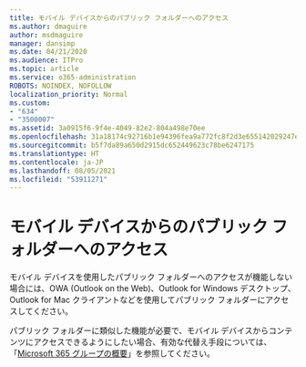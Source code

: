 ```yaml
---
title: モバイル デバイスからのパブリック フォルダーへのアクセス
ms.author: dmaguire
author: msdmaguire
manager: dansimp
ms.date: 04/21/2020
ms.audience: ITPro
ms.topic: article
ms.service: o365-administration
ROBOTS: NOINDEX, NOFOLLOW
localization_priority: Normal
ms.custom:
- "634"
- "3500007"
ms.assetid: 3a0915f6-9f4e-4049-82e2-804a498e70ee
ms.openlocfilehash: 31a18174c92716b1e94396fea9a772fc8f2d3e655142029247e6e99dae18b03a
ms.sourcegitcommit: b5f7da89a650d2915dc652449623c78be6247175
ms.translationtype: HT
ms.contentlocale: ja-JP
ms.lasthandoff: 08/05/2021
ms.locfileid: "53911271"
---
```

# <a name="public-folder-access-from-mobile-devices"></a>モバイル デバイスからのパブリック フォルダーへのアクセス

モバイル デバイスを使用したパブリック フォルダーへのアクセスが機能しない場合には、OWA (Outlook on the Web)、Outlook for Windows デスクトップ、Outlook for Mac クライアントなどを使用してパブリック フォルダーにアクセスしてください。

パブリック フォルダーに類似した機能が必要で、モバイル デバイスからコンテンツにアクセスできるようにしたい場合、有効な代替え手段については、「[Microsoft 365 グループの概要](https://support.office.com/article/learn-about-office-365-groups-b565caa1-5c40-40ef-9915-60fdb2d97fa2)」を参照してください。
  